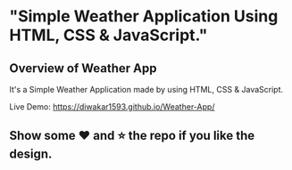 # "Simple Weather Application Using HTML, CSS &amp; JavaScript."

## Overview of Weather App

It's a  Simple Weather Application made by using HTML, CSS &amp; JavaScript.

Live Demo:  https://diwakar1593.github.io/Weather-App/

## Show some :heart: and :star: the repo if you like the design.
